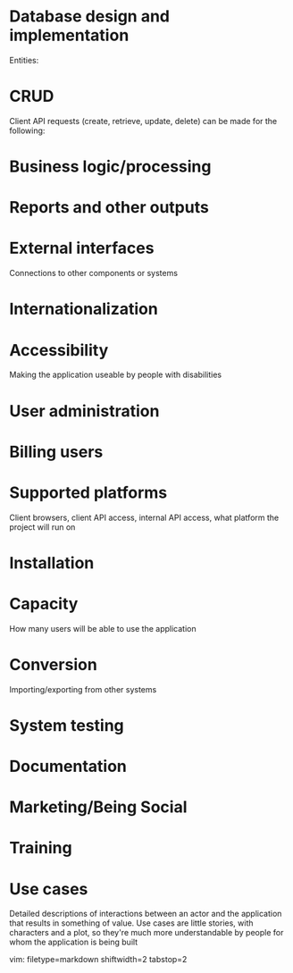 # Database design and implementation #
Entities:

# CRUD
Client API requests (create, retrieve, update, delete) can be made for the
following:

# Business logic/processing #

# Reports and other outputs #

# External interfaces #
Connections to other components or systems

# Internationalization #

# Accessibility #
Making the application useable by people with disabilities

# User administration #

# Billing users #

# Supported platforms #
Client browsers, client API access, internal API access, what platform the
project will run on

# Installation # 

# Capacity #
How many users will be able to use the application

# Conversion #
Importing/exporting from other systems

# System testing #

# Documentation #

# Marketing/Being Social #

# Training #

# Use cases #
Detailed descriptions of interactions between an actor and the application that
results in something of value. Use cases are little stories, with characters
and a plot, so they're much more understandable by people for whom the
application is being built

vim: filetype=markdown shiftwidth=2 tabstop=2
